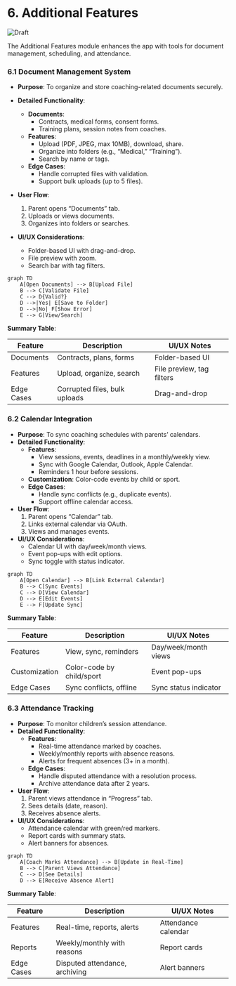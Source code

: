 # 6. Additional Features
![Draft](https://img.shields.io/badge/Status-Draft-yellow)

The Additional Features module enhances the app with tools for document management, scheduling, and attendance.

### 6.1 Document Management System
- **Purpose**: To organize and store coaching-related documents securely.
- **Detailed Functionality**:
    - **Documents**:
        - Contracts, medical forms, consent forms.
        - Training plans, session notes from coaches.
    - **Features**:
        - Upload (PDF, JPEG, max 10MB), download, share.
        - Organize into folders (e.g., “Medical,” “Training”).
        - Search by name or tags.
    - **Edge Cases**:
        - Handle corrupted files with validation.
        - Support bulk uploads (up to 5 files).

- **User Flow**:
    1. Parent opens “Documents” tab.
    2. Uploads or views documents.
    3. Organizes into folders or searches.

- **UI/UX Considerations**:
    - Folder-based UI with drag-and-drop.
    - File preview with zoom.
    - Search bar with tag filters.

```mermaid
graph TD
    A[Open Documents] --> B[Upload File]
    B --> C[Validate File]
    C --> D{Valid?}
    D -->|Yes| E[Save to Folder]
    D -->|No| F[Show Error]
    E --> G[View/Search]
```

**Summary Table**:

| Feature | Description | UI/UX Notes |
|---------|-------------|---------------------|
| Documents | Contracts, plans, forms | Folder-based UI |
| Features | Upload, organize, search | File preview, tag filters |
| Edge Cases | Corrupted files, bulk uploads | Drag-and-drop |

### 6.2 Calendar Integration
- **Purpose**: To sync coaching schedules with parents’ calendars.
- **Detailed Functionality**:
    - **Features**:
        - View sessions, events, deadlines in a monthly/weekly view.
        - Sync with Google Calendar, Outlook, Apple Calendar.
        - Reminders 1 hour before sessions.
    - **Customization**: Color-code events by child or sport.
    - **Edge Cases**:
        - Handle sync conflicts (e.g., duplicate events).
        - Support offline calendar access.
- **User Flow**:
    1. Parent opens “Calendar” tab.
    2. Links external calendar via OAuth.
    3. Views and manages events.
- **UI/UX Considerations**:
    - Calendar UI with day/week/month views.
    - Event pop-ups with edit options.
    - Sync toggle with status indicator.

```mermaid
graph TD
    A[Open Calendar] --> B[Link External Calendar]
    B --> C[Sync Events]
    C --> D[View Calendar]
    D --> E[Edit Events]
    E --> F[Update Sync]
```

**Summary Table**:

| Feature | Description | UI/UX Notes |
|---------|-------------|---------------------|
| Features | View, sync, reminders |  Day/week/month views |
| Customization | Color-code by child/sport | Event pop-ups |
| Edge Cases | Sync conflicts, offline | Sync status indicator |

### 6.3 Attendance Tracking
- **Purpose**: To monitor children’s session attendance.
- **Detailed Functionality**:
    - **Features**:
        - Real-time attendance marked by coaches.
        - Weekly/monthly reports with absence reasons.
        - Alerts for frequent absences (3+ in a month).
    - **Edge Cases**:
        - Handle disputed attendance with a resolution process.
        - Archive attendance data after 2 years.
- **User Flow**:
    1. Parent views attendance in “Progress” tab.
    2. Sees details (date, reason).
    3. Receives absence alerts.
- **UI/UX Considerations**:
    - Attendance calendar with green/red markers.
    - Report cards with summary stats.
    - Alert banners for absences.

```mermaid
graph TD
    A[Coach Marks Attendance] --> B[Update in Real-Time]
    B --> C[Parent Views Attendance]
    C --> D[See Details]
    D --> E[Receive Absence Alert]
```

**Summary Table**:

| Feature | Description | UI/UX Notes |
|---------|-------------|---------------------|
| Features | Real-time, reports, alerts | Attendance calendar |
| Reports | Weekly/monthly with reasons | Report cards |
| Edge Cases | Disputed attendance, archiving | Alert banners |
